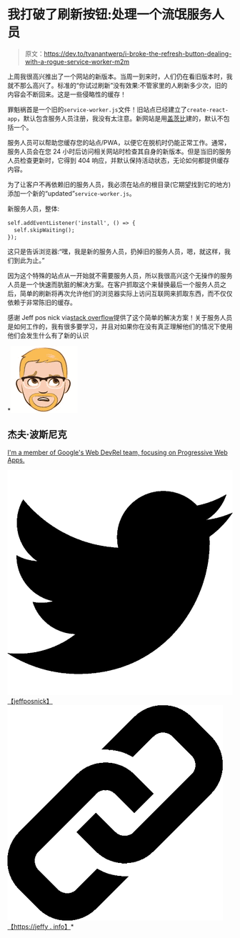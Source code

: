 # 我打破了刷新按钮:处理一个流氓服务人员

> 原文：<https://dev.to/tvanantwerp/i-broke-the-refresh-button-dealing-with-a-rogue-service-worker-m2m>

上周我很高兴推出了一个网站的新版本。当周一到来时，人们仍在看旧版本时，我就不那么高兴了。标准的“你试过刷新”没有效果:不管家里的人刷新多少次，旧的内容会不断回来。这是一些侵略性的缓存！

罪魁祸首是一个旧的`service-worker.js`文件！旧站点已经建立了`create-react-app`，默认包含服务人员注册，我没有太注意。新网站是用[盖茨比](https://www.gatsbyjs.org/)建的，默认不包括一个。

服务人员可以帮助您缓存您的站点/PWA，以便它在脱机时仍能正常工作。通常，服务人员会在您 24 小时后访问相关网站时检查其自身的新版本。但是当旧的服务人员检查更新时，它得到 404 响应，并默认保持活动状态，无论如何都提供缓存内容。

为了让客户不再依赖旧的服务人员，我必须在站点的根目录(它期望找到它的地方)添加一个新的“updated”`service-worker.js`。

新服务人员，整体:

```
self.addEventListener('install', () => {
  self.skipWaiting();
}); 
```

这只是告诉浏览器:“嘿，我是新的服务人员，扔掉旧的服务人员，嗯，就这样，我们到此为止。”

因为这个特殊的站点从一开始就不需要服务人员，所以我很高兴这个无操作的服务人员是一个快速而肮脏的解决方案。在客户抓取这个来替换最后一个服务人员之后，简单的刷新将再次允许他们的浏览器实际上访问互联网来抓取东西，而不仅仅依赖于非常陈旧的缓存。

感谢 Jeff pos nick via[stack overflow](https://stackoverflow.com/a/38980776/9554333)提供了这个简单的解决方案！关于服务人员是如何工作的，我有很多要学习，并且对如果你在没有真正理解他们的情况下使用他们会发生什么有了新的认识

*[![jeffposnick image](img/7ea20d10e1fbb1fd5837afb892861d74.png)](/jeffposnick)

## 杰夫·波斯尼克

[I'm a member of Google's Web DevRel team, focusing on Progressive Web Apps.](/jeffposnick)

[![twitter logo](img/ecef78ee24c258a213354fc0e60fd71a.png)【jeffposnick】](https://twitter.com/jeffposnick)[![external link icon](img/7ad9ad23055d49c106b927d92662ca16.png)【https://jeffy . info】](https://jeffy.info)*